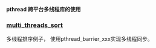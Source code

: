 

#### pthread 跨平台多线程库的使用



### [multi_threads_sort](./multi_threads_sort)
多线程排序例子，
使用pthread_barrier_xxx实现多线程同步。

